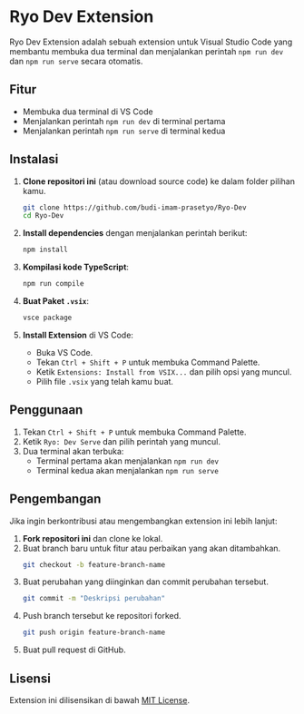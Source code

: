 
# Ryo Dev Extension

Ryo Dev Extension adalah sebuah extension untuk Visual Studio Code yang membantu membuka dua terminal dan menjalankan perintah `npm run dev` dan `npm run serve` secara otomatis.

## Fitur

- Membuka dua terminal di VS Code
- Menjalankan perintah `npm run dev` di terminal pertama
- Menjalankan perintah `npm run serve` di terminal kedua

## Instalasi

1. **Clone repositori ini** (atau download source code) ke dalam folder pilihan kamu.

   ```sh
   git clone https://github.com/budi-imam-prasetyo/Ryo-Dev
   cd Ryo-Dev
   ```
2. **Install dependencies** dengan menjalankan perintah berikut:

   ```sh
   npm install
   ```
3. **Kompilasi kode TypeScript**:

   ```sh
   npm run compile
   ```
4. **Buat Paket `.vsix`**:

   ```sh
   vsce package
   ```
5. **Install Extension** di VS Code:

   - Buka VS Code.
   - Tekan `Ctrl + Shift + P` untuk membuka Command Palette.
   - Ketik `Extensions: Install from VSIX...` dan pilih opsi yang muncul.
   - Pilih file `.vsix` yang telah kamu buat.

## Penggunaan

1. Tekan `Ctrl + Shift + P` untuk membuka Command Palette.
2. Ketik `Ryo: Dev Serve` dan pilih perintah yang muncul.
3. Dua terminal akan terbuka:
   - Terminal pertama akan menjalankan `npm run dev`
   - Terminal kedua akan menjalankan `npm run serve`

## Pengembangan

Jika ingin berkontribusi atau mengembangkan extension ini lebih lanjut:

1. **Fork repositori ini** dan clone ke lokal.
2. Buat branch baru untuk fitur atau perbaikan yang akan ditambahkan.
   ```sh
   git checkout -b feature-branch-name
   ```
3. Buat perubahan yang diinginkan dan commit perubahan tersebut.
   ```sh
   git commit -m "Deskripsi perubahan"
   ```
4. Push branch tersebut ke repositori forked.
   ```sh
   git push origin feature-branch-name
   ```
5. Buat pull request di GitHub.

## Lisensi

Extension ini dilisensikan di bawah [MIT License](https://github.com/budi-imam-prasetyo/Ryo-Dev/blob/main/LICENSE).
